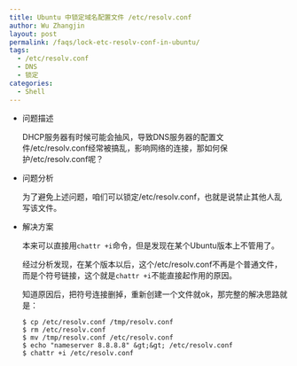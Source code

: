```yaml
---
title: Ubuntu 中锁定域名配置文件 /etc/resolv.conf
author: Wu Zhangjin
layout: post
permalink: /faqs/lock-etc-resolv-conf-in-ubuntu/
tags:
  - /etc/resolv.conf
  - DNS
  - 锁定
categories:
  - Shell
---
```

* 问题描述

  DHCP服务器有时候可能会抽风，导致DNS服务器的配置文件/etc/resolv.conf经常被搞乱，影响网络的连接，那如何保护/etc/resolv.conf呢？

* 问题分析

  为了避免上述问题，咱们可以锁定/etc/resolv.conf，也就是说禁止其他人乱写该文件。

* 解决方案

  本来可以直接用`chattr +i`命令，但是发现在某个Ubuntu版本上不管用了。

  经过分析发现，在某个版本以后，这个/etc/resolv.conf不再是个普通文件，而是个符号链接，这个就是`chattr +i`不能直接起作用的原因。

  知道原因后，把符号连接删掉，重新创建一个文件就ok，那完整的解决思路就是：

      $ cp /etc/resolv.conf /tmp/resolv.conf
      $ rm /etc/resolv.conf
      $ mv /tmp/resolv.conf /etc/resolv.conf
      $ echo "nameserver 8.8.8.8" &gt;&gt; /etc/resolv.conf
      $ chattr +i /etc/resolv.conf
